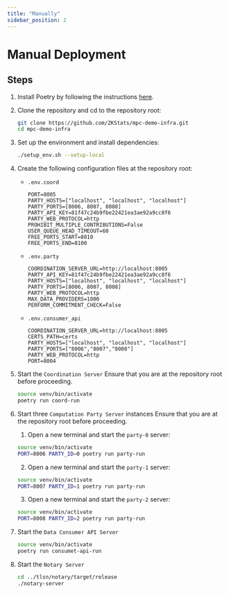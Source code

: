 ```yaml
---
title: "Manually"
sidebar_position: 2
---
```


# Manual Deployment

## Steps
1. Install Poetry by following the instructions [here](https://python-poetry.org/docs/#installation).

1. Clone the repository and cd to the repository root:
   ```bash
   git clone https://github.com/ZKStats/mpc-demo-infra.git
   cd mpc-demo-infra
   ```

1. Set up the environment and install dependencies:

   ```bash
   ./setup_env.sh --setup-local
   ```

1. Create the following configuration files at the repository root:
   - `.env.coord`
     ```
     PORT=8005
     PARTY_HOSTS=["localhost", "localhost", "localhost"]
     PARTY_PORTS=[8006, 8007, 8008]
     PARTY_API_KEY=81f47c24b9fbe22421ea3ae92a9cc8f6
     PARTY_WEB_PROTOCOL=http
     PROHIBIT_MULTIPLE_CONTRIBUTIONS=False
     USER_QUEUE_HEAD_TIMEOUT=60
     FREE_PORTS_START=8010
     FREE_PORTS_END=8100
     ```

   - `.env.party`
     ```
     COORDINATION_SERVER_URL=http://localhost:8005
     PARTY_API_KEY=81f47c24b9fbe22421ea3ae92a9cc8f6
     PARTY_HOSTS=["localhost", "localhost", "localhost"]
     PARTY_PORTS=[8006, 8007, 8008]
     PARTY_WEB_PROTOCOL=http
     MAX_DATA_PROVIDERS=1000
     PERFORM_COMMITMENT_CHECK=False
     ```

   - `.env.consumer_api`
     ```
     COORDINATION_SERVER_URL=http://localhost:8005
     CERTS_PATH=certs
     PARTY_HOSTS=["localhost", "localhost", "localhost"]
     PARTY_PORTS=["8006","8007","8008"]
     PARTY_WEB_PROTOCOL=http
     PORT=8004
     ```

1. Start the `Coordination Server`
   Ensure that you are at the repository root before proceeding.

   ```bash
   source venv/bin/activate
   poetry run coord-run
   ```

1. Start three `Computation Party Server` instances
   Ensure that you are at the repository root before proceeding.

   1. Open a new terminal and start the `party-0` server:
   ```bash
   source venv/bin/activate
   PORT=8006 PARTY_ID=0 poetry run party-run
   ```

   2. Open a new terminal and start the `party-1` server:
   ```bash
   source venv/bin/activate
   PORT=8007 PARTY_ID=1 poetry run party-run
   ```

   3. Open a new terminal and start the `party-2` server:
   ```bash
   source venv/bin/activate
   PORT=8008 PARTY_ID=2 poetry run party-run
   ```

1. Start the `Data Consumer API Server`
   ```bash
   source venv/bin/activate
   poetry run consumet-api-run
   ```

1. Start the `Notary Server`
   ```bash
   cd ../tlsn/notary/target/release
   ./notary-server
   ```

